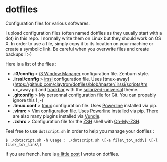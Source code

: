 # dotfiles

Configuration files for various softwares.

I upload configuration files (often named dotfiles as
they usually start with a dot) in this repo. I normally
write them on Linux but they should work on OS X. In
order to use a file, simply copy it to its location on
your machine or create a symbolic link. Be careful when you overwrite files and
create backups ! :-)

Here is a list of the files :

* **.i3/config** >  [i3 Window Manager](https://i3wm.org/) configuration file.
  Zenburn style.
* **.irssi/config** > [irssi](https://irssi.org/) configuration file. Uses
  [tmux-away](https://github.com/claytron/dotfiles/blob/master/.irssi/scripts/tm
  ux_away.pl)
  and [trackbar](https://github.com/mjholtkamp/irssi-trackbar) with the
  [solarized-universal](https://github.com/huyz/irssi-colors-solarized) theme.
* **.gitconfig** > My personnal configuration file for Git. You can propably
  ignore this ! ;-)
* **.tmux.conf** > [tmux](https://tmux.github.io/) configuration file. Uses
  [Powerline](https://github.com/powerline/powerline) installed via pip.
* **.vimrc** > [Vim](http://www.vim.org/) configuration file. Uses
  [Powerline](https://github.com/powerline/powerline) installed via pip. There
  are also many plugins installed via
  [Vundle](https://github.com/VundleVim/Vundle.vim).
* **.zshrc** > Configuration file for the [ZSH](http://www.zsh.org/) shell with
  [Oh-My-ZSH](https://github.com/robbyrussell/oh-my-zsh).

Feel free to use `dotscript.sh` in order to help you manage your dotfiles :

`$ ./dotscript.sh -h
Usage : ./dotscript.sh \[-a file\_to\_add\] \[-l file\_to\_link\]`

If you are french, here is
[a little post](http://blog.geographer.fr/posts/gerer-ses-dotfiles) I wrote on
dotfiles.
